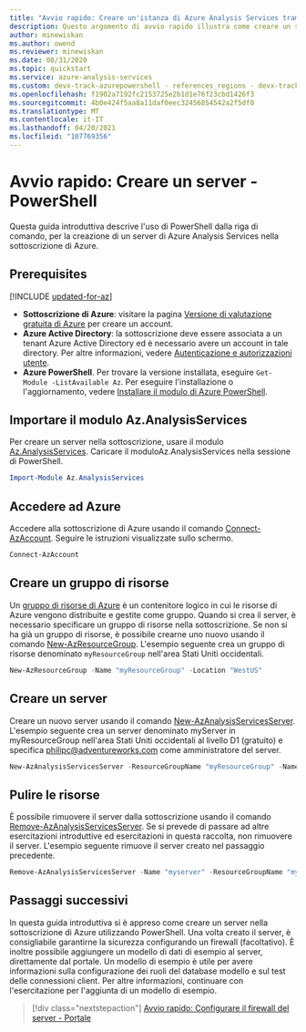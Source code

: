 ```yaml
---
title: "Avvio rapido: Creare un'istanza di Azure Analysis Services tramite Azure Analysis Services in PowerShell | Microsoft Docs"
description: Questo argomento di avvio rapido illustra come creare un server di Azure Analysis Services con PowerShell
author: minewiskan
ms.author: owend
ms.reviewer: minewiskan
ms.date: 08/31/2020
ms.topic: quickstart
ms.service: azure-analysis-services
ms.custom: devx-track-azurepowershell - references_regions - devx-track-azurepowershell - mode-api
ms.openlocfilehash: f1902a7192fc2153725e2b1d1e76f23cbd1426f3
ms.sourcegitcommit: 4b0e424f5aa8a11daf0eec32456854542a2f5df0
ms.translationtype: MT
ms.contentlocale: it-IT
ms.lasthandoff: 04/20/2021
ms.locfileid: "107769356"
---
```

# <a name="quickstart-create-a-server---powershell"></a>Avvio rapido: Creare un server - PowerShell

Questa guida introduttiva descrive l'uso di PowerShell dalla riga di comando, per la creazione di un server di Azure Analysis Services nella sottoscrizione di Azure.

## <a name="prerequisites"></a>Prerequisites

[!INCLUDE [updated-for-az](../../includes/updated-for-az.md)]

- **Sottoscrizione di Azure**: visitare la pagina [Versione di valutazione gratuita di Azure](https://azure.microsoft.com/offers/ms-azr-0044p/) per creare un account.
- **Azure Active Directory**: la sottoscrizione deve essere associata a un tenant Azure Active Directory ed è necessario avere un account in tale directory. Per altre informazioni, vedere [Autenticazione e autorizzazioni utente](analysis-services-manage-users.md).
- **Azure PowerShell**. Per trovare la versione installata, eseguire `Get-Module -ListAvailable Az`. Per eseguire l'installazione o l'aggiornamento, vedere [Installare il modulo di Azure PowerShell](/powershell/azure/install-Az-ps).

## <a name="import-azanalysisservices-module"></a>Importare il modulo Az.AnalysisServices

Per creare un server nella sottoscrizione, usare il modulo [Az.AnalysisServices](/powershell/module/az.analysisservices). Caricare il moduloAz.AnalysisServices nella sessione di PowerShell.

```powershell
Import-Module Az.AnalysisServices
```

## <a name="sign-in-to-azure"></a>Accedere ad Azure

Accedere alla sottoscrizione di Azure usando il comando [Connect-AzAccount](/powershell/module/az.accounts/connect-azaccount). Seguire le istruzioni visualizzate sullo schermo.

```powershell
Connect-AzAccount
```

## <a name="create-a-resource-group"></a>Creare un gruppo di risorse

Un [gruppo di risorse di Azure](../azure-resource-manager/management/overview.md) è un contenitore logico in cui le risorse di Azure vengono distribuite e gestite come gruppo. Quando si crea il server, è necessario specificare un gruppo di risorse nella sottoscrizione. Se non si ha già un gruppo di risorse, è possibile crearne uno nuovo usando il comando [New-AzResourceGroup](/powershell/module/az.resources/new-azresourcegroup). L'esempio seguente crea un gruppo di risorse denominato `myResourceGroup` nell'area Stati Uniti occidentali.

```powershell
New-AzResourceGroup -Name "myResourceGroup" -Location "WestUS"
```

## <a name="create-a-server"></a>Creare un server

Creare un nuovo server usando il comando [New-AzAnalysisServicesServer](/powershell/module/az.analysisservices/new-azanalysisservicesserver). L'esempio seguente crea un server denominato myServer in myResourceGroup nell'area Stati Uniti occidentali al livello D1 (gratuito) e specifica philipc@adventureworks.com come amministratore del server.

```powershell
New-AzAnalysisServicesServer -ResourceGroupName "myResourceGroup" -Name "myserver" -Location WestUS -Sku D1 -Administrator "philipc@adventure-works.com"
```

## <a name="clean-up-resources"></a>Pulire le risorse

È possibile rimuovere il server dalla sottoscrizione usando il comando [Remove-AzAnalysisServicesServer](/powershell/module/az.analysisservices/new-azanalysisservicesserver). Se si prevede di passare ad altre esercitazioni introduttive ed esercitazioni in questa raccolta, non rimuovere il server. L'esempio seguente rimuove il server creato nel passaggio precedente.


```powershell
Remove-AzAnalysisServicesServer -Name "myserver" -ResourceGroupName "myResourceGroup"
```

## <a name="next-steps"></a>Passaggi successivi

In questa guida introduttiva si è appreso come creare un server nella sottoscrizione di Azure utilizzando PowerShell. Una volta creato il server, è consigliabile garantirne la sicurezza configurando un firewall (facoltativo). È inoltre possibile aggiungere un modello di dati di esempio al server, direttamente dal portale. Un modello di esempio è utile per avere informazioni sulla configurazione dei ruoli del database modello e sul test delle connessioni client. Per altre informazioni, continuare con l'esercitazione per l'aggiunta di un modello di esempio.

> [!div class="nextstepaction"]
> [Avvio rapido: Configurare il firewall del server - Portale](analysis-services-qs-firewall.md)      
